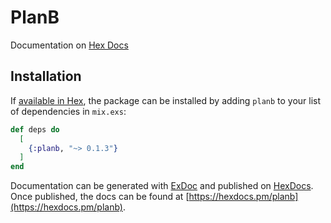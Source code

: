 # PlanB

Documentation on [Hex Docs](https://hexdocs.pm/planb/api-reference.html)

## Installation

If [available in Hex](https://hex.pm/packages/planb), the package can be installed
by adding `planb` to your list of dependencies in `mix.exs`:

```elixir
def deps do
  [
    {:planb, "~> 0.1.3"}
  ]
end
```

Documentation can be generated with [ExDoc](https://github.com/elixir-lang/ex_doc)
and published on [HexDocs](https://hexdocs.pm). Once published, the docs can
be found at [https://hexdocs.pm/planb](https://hexdocs.pm/planb).

